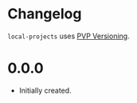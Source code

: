 # Changelog

`local-projects` uses [PVP Versioning][1].


0.0.0
=====

* Initially created.

[1]: https://pvp.haskell.org